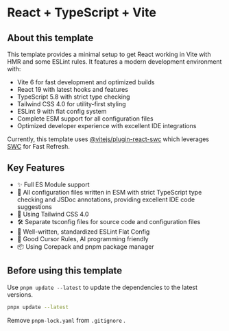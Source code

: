 # React + TypeScript + Vite

## About this template

This template provides a minimal setup to get React working in Vite with HMR and some ESLint rules. It features a modern development environment with:

* Vite 6 for fast development and optimized builds
* React 19 with latest hooks and features
* TypeScript 5.8 with strict type checking
* Tailwind CSS 4.0 for utility-first styling
* ESLint 9 with flat config system
* Complete ESM support for all configuration files
* Optimized developer experience with excellent IDE integrations

Currently, this template uses [@vitejs/plugin-react-swc](https://github.com/vitejs/vite-plugin-react-swc) which leverages [SWC](https://swc.rs/) for Fast Refresh.

## Key Features

* ✨ Full ES Module support
* 📐 All configuration files written in ESM with strict TypeScript type checking and JSDoc annotations, providing excellent IDE code suggestions
* 🎨 Using Tailwind CSS 4.0
* 🛠️ Separate tsconfig files for source code and configuration files
* 📏 Well-written, standardized ESLint Flat Config
* 🤖 Good Cursor Rules, AI programming friendly
* 📦 Using Corepack and pnpm package manager

## Before using this template

Use `pnpm update --latest` to update the dependencies to the latest versions.

```bash
pnpx update --latest
```

Remove `pnpm-lock.yaml` from `.gitignore` .
